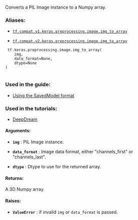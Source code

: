 Converts a PIL Image instance to a Numpy array.



### Aliases:

- [ `tf.compat.v1.keras.preprocessing.image.img_to_array` ](/api_docs/python/tf/keras/preprocessing/image/img_to_array)

- [ `tf.compat.v2.keras.preprocessing.image.img_to_array` ](/api_docs/python/tf/keras/preprocessing/image/img_to_array)



```
 tf.keras.preprocessing.image.img_to_array(
    img,
    data_format=None,
    dtype=None
)
 
```



### Used in the guide:

- [Using the SavedModel format](https://tensorflow.google.cn/guide/saved_model)



### Used in the tutorials:

- [DeepDream](https://tensorflow.google.cn/tutorials/generative/deepdream)



#### Arguments:

- **`img`** : PIL Image instance.

- **`data_format`** : Image data format,
either "channels_first" or "channels_last".

- **`dtype`** : Dtype to use for the returned array.



#### Returns:
A 3D Numpy array.



#### Raises:

- **`ValueError`** : if invalid  `img`  or  `data_format`  is passed.

